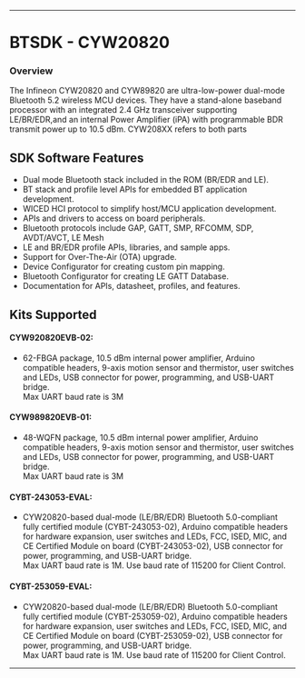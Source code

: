 ------------------------------------------------------------------------------------
# BTSDK - CYW20820

### Overview

The Infineon CYW20820 and CYW89820 are ultra-low-power dual-mode Bluetooth 5.2 wireless MCU devices. They have a stand-alone baseband processor with an integrated 2.4 GHz transceiver supporting LE/BR/EDR,and an internal Power Amplifier (iPA) with programmable BDR transmit power up to 10.5 dBm.  CYW208XX refers to both parts

## SDK Software Features
- Dual mode Bluetooth stack included in the ROM (BR/EDR and LE).
- BT stack and profile level APIs for embedded BT application development.
- WICED HCI protocol to simplify host/MCU application development.
- APIs and drivers to access on board peripherals.
- Bluetooth protocols include GAP, GATT, SMP, RFCOMM, SDP, AVDT/AVCT, LE Mesh
- LE and BR/EDR profile APIs, libraries, and sample apps.
- Support for Over-The-Air (OTA) upgrade.
- Device Configurator for creating custom pin mapping.
- Bluetooth Configurator for creating LE GATT Database.
- Documentation for APIs, datasheet, profiles, and features.

## Kits Supported
#### CYW920820EVB-02:
- 62-FBGA package, 10.5 dBm internal power amplifier, Arduino compatible headers,
  9-axis motion sensor and thermistor, user switches and LEDs, USB connector for
  power, programming, and USB-UART bridge.<br>
  Max UART baud rate is 3M

#### CYW989820EVB-01:
- 48-WQFN package, 10.5 dBm internal power amplifier, Arduino compatible headers,
  9-axis motion sensor and thermistor, user switches and LEDs, USB connector for
  power, programming, and USB-UART bridge.<br>
  Max UART baud rate is 3M

#### CYBT-243053-EVAL:
- CYW20820-based dual-mode (LE/BR/EDR) Bluetooth 5.0-compliant fully certified module
  (CYBT-243053-02), Arduino compatible headers for hardware expansion, user switches
  and LEDs, FCC, ISED, MIC, and CE Certified Module on board (CYBT-243053-02),
  USB connector for power, programming, and USB-UART bridge.<br>
  Max UART baud rate is 1M. Use baud rate of 115200 for Client Control.

#### CYBT-253059-EVAL:
- CYW20820-based dual-mode (LE/BR/EDR) Bluetooth 5.0-compliant fully certified module
  (CYBT-253059-02), Arduino compatible headers for hardware expansion, user switches
  and LEDs, FCC, ISED, MIC, and CE Certified Module on board (CYBT-253059-02),
  USB connector for power, programming, and USB-UART bridge.<br>
  Max UART baud rate is 1M. Use baud rate of 115200 for Client Control.

------------------------------------------------------------------------------------
